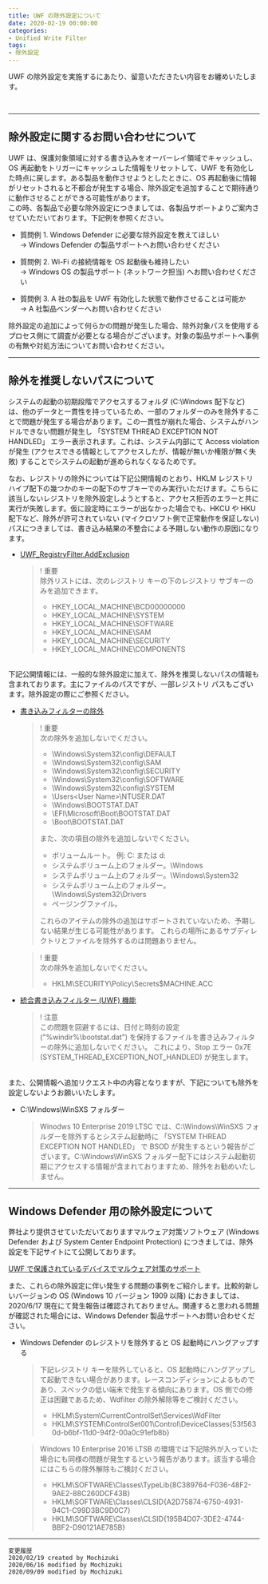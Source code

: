 ```yaml
---
title: UWF の除外設定について
date: 2020-02-19 00:00:00
categories:
- Unified Write Filter
tags:
- 除外設定
---
```

UWF の除外設定を実施するにあたり、留意いただきたい内容をお纏めいたします。
<!-- more -->
<br>

***
## 除外設定に関するお問い合わせについて

UWF は、保護対象領域に対する書き込みをオーバーレイ領域でキャッシュし、OS 再起動をトリガーにキャッシュした情報をリセットして、UWF を有効化した時点に戻します。ある製品を動作させようとしたときに、OS 再起動後に情報がリセットされると不都合が発生する場合、除外設定を追加することで期待通りに動作させることができる可能性があります。  
この時、各製品で必要な除外設定につきましては、各製品サポートよりご案内させていただいております。下記例を参照ください。  

- 質問例 1. Windows Defender に必要な除外設定を教えてほしい  
   -> Windows Defender の製品サポートへお問い合わせください

- 質問例 2. Wi-Fi の接続情報を OS 起動後も維持したい  
   -> Windows OS の製品サポート (ネットワーク担当) へお問い合わせください

- 質問例 3. A 社の製品を UWF 有効化した状態で動作させることは可能か  
   -> A 社製品ベンダーへお問い合わせください

除外設定の追加によって何らかの問題が発生した場合、除外対象パスを使用するプロセス側にて調査が必要となる場合がございます。対象の製品サポートへ事例の有無や対処方法についてお問い合わせください。  

***
## 除外を推奨しないパスについて

システムの起動の初期段階でアクセスするフォルダ (C:\Windows 配下など) は、他のデータと一貫性を持っているため、一部のフォルダーのみを除外することで問題が発生する場合があります。この一貫性が崩れた場合、システムがハンドルできない問題が発生し 「SYSTEM THREAD EXCEPTION NOT HANDLED」 エラー表示されます。これは、システム内部にて Access violation が発生 (アクセスできる情報としてアクセスしたが、情報が無いか権限が無く失敗) することでシステムの起動が進められなくなるためです。  

なお、レジストリの除外については下記公開情報のとおり、HKLM レジストリ ハイブ配下の幾つかのキーの配下のサブキーでのみ実行いただけます。こちらに該当しないレジストリを除外設定しようとすると、アクセス拒否のエラーと共に実行が失敗します。仮に設定時にエラーが出なかった場合でも、HKCU や HKU 配下など、除外が許可されていない (マイクロソフト側で正常動作を保証しない) パスにつきましては、書き込み結果の不整合による予期しない動作の原因になります。    

- [UWF_RegistryFilter.AddExclusion](https://docs.microsoft.com/ja-jp/windows-hardware/customize/enterprise/uwf-registryfilteraddexclusion)  
   >! 重要  
   >除外リストには、次のレジストリ キーの下のレジストリ サブキーのみを追加できます。
   >- HKEY_LOCAL_MACHINE\BCD00000000
   >- HKEY_LOCAL_MACHINE\SYSTEM
   >- HKEY_LOCAL_MACHINE\SOFTWARE
   >- HKEY_LOCAL_MACHINE\SAM
   >- HKEY_LOCAL_MACHINE\SECURITY
   >- HKEY_LOCAL_MACHINE\COMPONENTS

<br>
下記公開情報には、一般的な除外設定に加えて、除外を推奨しないパスの情報も含まれております。主にファイルのパスですが、一部レジストリ パスもございます。除外設定の際にご参照ください。  

- [書き込みフィルターの除外](https://docs.microsoft.com/ja-jp/windows-hardware/customize/enterprise/uwfexclusions)  
   >! 重要  
   >次の除外を追加しないでください。
   >- \Windows\System32\config\DEFAULT  
   >- \Windows\System32\config\SAM  
   >- \Windows\System32\config\SECURITY  
   >- \Windows\System32\config\SOFTWARE  
   >- \Windows\System32\config\SYSTEM  
   >- \Users\<User Name>\NTUSER.DAT  
   >- \Windows\BOOTSTAT.DAT  
   >- <System Drive>\EFI\Microsoft\Boot\BOOTSTAT.DAT  
   >- <System Drive>\Boot\BOOTSTAT.DAT  
   >
   >また、次の項目の除外を追加しないでください。  
   >- ボリュームルート。 例: C: または d:  
   >- システムボリューム上のフォルダー。\Windows  
   >- システムボリューム上のフォルダー。\Windows\System32  
   >- システムボリューム上のフォルダー。\Windows\System32\Drivers  
   >- ページングファイル。  
   >
   >これらのアイテムの除外の追加はサポートされていないため、予期しない結果が生じる可能性があります。 これらの場所にあるサブディレクトリとファイルを除外するのは問題ありません。

   >! 重要  
   >次の除外を追加しないでください。
   >- HKLM\SECURITY\Policy\Secrets\$MACHINE.ACC

- [統合書き込みフィルター (UWF) 機能](https://docs.microsoft.com/ja-jp/windows-hardware/customize/enterprise/unified-write-filter) 
   >! 注意  
   >この問題を回避するには、日付と時刻の設定 ("%windir%\bootstat.dat") を保持するファイルを書き込みフィルターの除外に追加しないでください。 これにより、Stop エラー 0x7E (SYSTEM_THREAD_EXCEPTION_NOT_HANDLED) が発生します。

<br>
また、公開情報へ追加リクエスト中の内容となりますが、下記についても除外を設定しないようお願いいたします。  

- C:\Windows\WinSXS フォルダー

   > Winodws 10 Enterprise 2019 LTSC では、C:\Windows\WinSXS フォルダーを除外するとシステム起動時に 「SYSTEM THREAD EXCEPTION NOT HANDLED」 で BSOD が発生するという報告がございます。C:\Windows\WinSXS フォルダー配下にはシステム起動初期にアクセスする情報が含まれておりますため、除外をお勧めいたしません。  

***
## Windows Defender 用の除外設定について

弊社より提供させていただいておりますマルウェア対策ソフトウェア (Windows Defender および System Center Endpoint Protection) につきましては、除外設定を下記サイトにて公開しております。  

[UWF で保護されているデバイスでマルウェア対策のサポート](https://docs.microsoft.com/ja-jp/windows-hardware/customize/enterprise/uwf-antimalware-support)  

また、これらの除外設定に伴い発生する問題の事例をご紹介します。比較的新しいバージョンの OS (Windows 10 バージョン 1909 以降) におきましては、2020/6/17 現在にて発生報告は確認されておりません。関連すると思われる問題が確認された場合には、Windows Defender 製品サポートへお問い合わせください。  

- Windows Defender のレジストリを除外すると OS 起動時にハングアップする  

   > 下記レジストリ キーを除外していると、OS 起動時にハングアップして起動できない場合があります。レースコンディションによるものであり、スペックの低い端末で発生する傾向にあります。OS 側での修正は困難であるため、Wdfilter の除外解除等をご検討ください。  
   > 
   >- HKLM\System\CurrentControlSet\Services\WdFilter  
   >- HKLM\SYSTEM\ControlSet001\Control\DeviceClasses\{53f5630d-b6bf-11d0-94f2-00a0c91efb8b}  
    
   >Windows 10 Enterprise 2016 LTSB の環境では下記除外が入っていた場合にも同様の問題が発生するという報告があります。該当する場合にはこちらの除外解除もご検討ください。  
   >
   >- HKLM\SOFTWARE\Classes\TypeLib\{8C389764-F036-48F2-9AE2-88C260DCF43B}  
   >- HKLM\SOFTWARE\Classes\CLSID\{A2D75874-6750-4931-94C1-C99D3BC9D0C7}  
   >- HKLM\SOFTWARE\Classes\CLSID\{195B4D07-3DE2-4744-BBF2-D90121AE785B}  

***
`変更履歴`  
`2020/02/19 created by Mochizuki`  
`2020/06/16 modified by Mochizuki`  
`2020/09/09 modified by Mochizuki`  